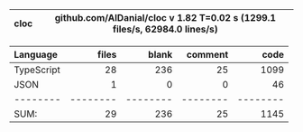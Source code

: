 
cloc|github.com/AlDanial/cloc v 1.82  T=0.02 s (1299.1 files/s, 62984.0 lines/s)
--- | ---

Language|files|blank|comment|code
:-------|-------:|-------:|-------:|-------:
TypeScript|28|236|25|1099
JSON|1|0|0|46
--------|--------|--------|--------|--------
SUM:|29|236|25|1145
